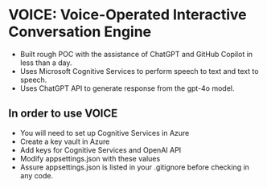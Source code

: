 # VOICE: Voice-Operated Interactive Conversation Engine
* Built rough POC with the assistance of ChatGPT and GitHub Copilot in less than a day.
* Uses Microsoft Cognitive Services to perform speech to text and text to speech.
* Uses ChatGPT API to generate response from the gpt-4o model.

## In order to use VOICE
* You will need to set up Cognitive Services in Azure
* Create a key vault in Azure
* Add keys for Cognitive Services and OpenAI API
* Modify appsettings.json with these values
* Assure appsettings.json is listed in your .gitignore before checking in any code.